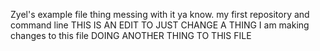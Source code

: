 Zyel's example file thing messing with it ya know. my first repository and command line 
THIS IS AN EDIT TO JUST CHANGE A THING
I am making changes to this file
DOING ANOTHER THING TO THIS FILE

